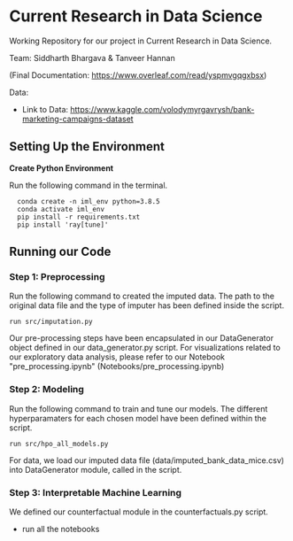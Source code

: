 # Current Research in Data Science
Working Repository for our project in Current Research in Data Science.

Team: Siddharth Bhargava & Tanveer Hannan

(Final Documentation: https://www.overleaf.com/read/yspmvgqgxbsx)


Data: 

- Link to Data: https://www.kaggle.com/volodymyrgavrysh/bank-marketing-campaigns-dataset


## Setting Up the Environment

**Create Python Environment**

Run the following command in the terminal.
```
  conda create -n iml_env python=3.8.5
  conda activate iml_env
  pip install -r requirements.txt
  pip install 'ray[tune]'
```

## Running our Code

### Step 1: Preprocessing

Run the following command to created the imputed data. The path to the original data file and the type of imputer has been defined inside the script.
```
run src/imputation.py
```
Our pre-processing steps have been encapsulated in our DataGenerator object defined in our data_generator.py script. For visualizations related to our exploratory data analysis, please refer to our Notebook "pre_processing.ipynb" (Notebooks/pre_processing.ipynb)

### Step 2: Modeling

Run the following command to train and tune our models. The different hyperparamaters for each chosen model have been defined within the script.
```
run src/hpo_all_models.py
```
For data, we load our imputed data file (data/imputed_bank_data_mice.csv) into DataGenerator module, called in the script.

### Step 3: Interpretable Machine Learning

We defined our counterfactual module in the counterfactuals.py script. 

  - run all the notebooks
